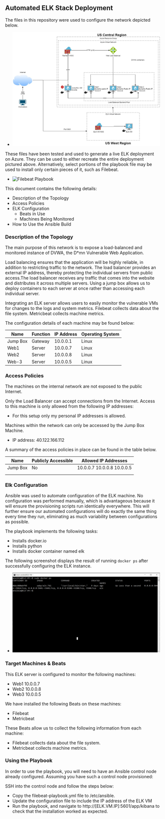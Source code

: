 ## Automated ELK Stack Deployment

The files in this repository were used to configure the network depicted below.

- ![Diagram](https://github.com/jmarti1226/cyber-sec/blob/main/Diagrams/ELK_Stack_Project_1_Day_2.jpg)

These files have been tested and used to generate a live ELK deployment on Azure. They can be used to either recreate the entire deployment pictured above. Alternatively, select portions of the playbook file may be used to install only certain pieces of it, such as Filebeat.

  - ![Filebeat Playbook](https://github.com/jmarti1226/cyber-sec/blob/main/Ansible/filebeat-playbook.yml)

This document contains the following details:
- Description of the Topology
- Access Policies
- ELK Configuration
  - Beats in Use
  - Machines Being Monitored
- How to Use the Ansible Build


### Description of the Topology

The main purpose of this network is to expose a load-balanced and monitored instance of DVWA, the D*mn Vulnerable Web Application.

Load balancing ensures that the application will be highly reliable, in addition to restricting traffic to the network.
The load balancer provides an external IP address, thereby protecting the individual servers from public access.The load balancer receives any traffic that comes into the website and distributes it across multiple servers. Using a jump box allows us to deploy containers to each server at once rather than accessing each individual server.

Integrating an ELK server allows users to easily monitor the vulnerable VMs for changes to the logs and system metrics.
Filebeat collects data about the file system. 
Metricbeat collects machine metrics.

The configuration details of each machine may be found below:

| Name     | Function | IP Address | Operating System |
|----------|----------|------------|------------------|
| Jump Box | Gateway  | 10.0.0.1   | Linux            |
| Web1     | Server   | 10.0.0.7   | Linux            |
| Web2     | Server   | 10.0.0.8   | Linux            |
| Web-3    | Server   | 10.0.0.5   | Linux            |

### Access Policies

The machines on the internal network are not exposed to the public Internet. 

Only the Load Balancer can accept connections from the Internet. Access to this machine is only allowed from the following IP addresses:
- For this setup only my personal IP addresses is allowed.

Machines within the network can only be accessed by the Jump Box Machine.
- IP address: 40.122.166.112

A summary of the access policies in place can be found in the table below.

| Name     | Publicly Accessible | Allowed IP Addresses       |
|----------|---------------------|----------------------------|
| Jump Box | No                  | 10.0.0.7 10.0.0.8 10.0.0.5 |
|          |                     |                            |
|          |                     |                            |

### Elk Configuration

Ansible was used to automate configuration of the ELK machine. No configuration was performed manually, which is advantageous because it will ensure the provisioning scripts run identically everywhere. This will further ensure our automated configurations will do exactly the same thing every time they run, eliminating as much variability between configurations as possible.

The playbook implements the following tasks:
- Installs docker.io
- Installs python
- Installs docker container named elk

The following screenshot displays the result of running `docker ps` after successfully configuring the ELK instance.

- ![Docker ps output](https://github.com/jmarti1226/cyber-sec/blob/main/Ansible/ELK_docker_ps_output.png)

### Target Machines & Beats
This ELK server is configured to monitor the following machines:
- Web1 10.0.0.7
- Web2 10.0.0.8
- Web3 10.0.0.5

We have installed the following Beats on these machines:
- Filebeat
- Metricbeat

These Beats allow us to collect the following information from each machine:
- Filebeat collects data about the file system. 
- Metricbeat collects machine metrics.

### Using the Playbook
In order to use the playbook, you will need to have an Ansible control node already configured. Assuming you have such a control node provisioned: 

SSH into the control node and follow the steps below:
- Copy the filebeat-playbook.yml file to /etc/ansible.
- Update the configuration file to include the IP address of the ELK VM
- Run the playbook, and navigate to http://[ELK.VM.IP]:5601/app/kibana to check that the installation worked as expected.
